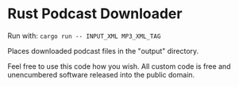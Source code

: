 # Rust Podcast Downloader

Run with: `cargo run -- INPUT_XML MP3_XML_TAG`

Places downloaded podcast files in the "output" directory.

Feel free to use this code how you wish. All custom code is free and
unencumbered software released into the public domain.

